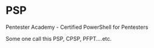 # PSP
Pentester Academy - Certified PowerShell for Pentesters

Some one call this PSP, CPSP, PFPT....etc.

